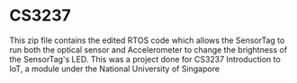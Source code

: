 # CS3237
This zip file contains the edited RTOS code which allows the SensorTag to run both
the optical sensor and Accelerometer to change the brightness of the SensorTag's LED.
This was a project done for CS3237 Introduction to IoT, a module under the National University of Singapore
